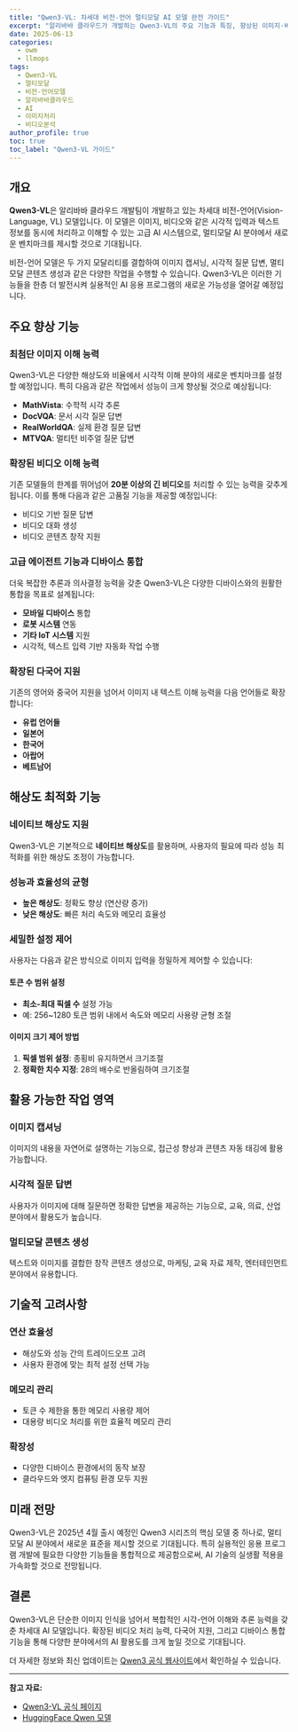```yaml
---
title: "Qwen3-VL: 차세대 비전-언어 멀티모달 AI 모델 완전 가이드"
excerpt: "알리바바 클라우드가 개발하는 Qwen3-VL의 주요 기능과 특징, 향상된 이미지·비디오 이해 능력과 다국어 지원에 대해 알아보세요."
date: 2025-06-13
categories: 
  - owm
  - llmops
tags: 
  - Qwen3-VL
  - 멀티모달
  - 비전-언어모델
  - 알리바바클라우드
  - AI
  - 이미지처리
  - 비디오분석
author_profile: true
toc: true
toc_label: "Qwen3-VL 가이드"
---
```


## 개요

**Qwen3-VL**은 알리바바 클라우드 개발팀이 개발하고 있는 차세대 비전-언어(Vision-Language, VL) 모델입니다. 이 모델은 이미지, 비디오와 같은 시각적 입력과 텍스트 정보를 동시에 처리하고 이해할 수 있는 고급 AI 시스템으로, 멀티모달 AI 분야에서 새로운 벤치마크를 제시할 것으로 기대됩니다.

비전-언어 모델은 두 가지 모달리티를 결합하여 이미지 캡셔닝, 시각적 질문 답변, 멀티모달 콘텐츠 생성과 같은 다양한 작업을 수행할 수 있습니다. Qwen3-VL은 이러한 기능들을 한층 더 발전시켜 실용적인 AI 응용 프로그램의 새로운 가능성을 열어갈 예정입니다.

## 주요 향상 기능

### 최첨단 이미지 이해 능력

Qwen3-VL은 다양한 해상도와 비율에서 시각적 이해 분야의 새로운 벤치마크를 설정할 예정입니다. 특히 다음과 같은 작업에서 성능이 크게 향상될 것으로 예상됩니다:

- **MathVista**: 수학적 시각 추론
- **DocVQA**: 문서 시각 질문 답변
- **RealWorldQA**: 실제 환경 질문 답변
- **MTVQA**: 멀티턴 비주얼 질문 답변

### 확장된 비디오 이해 능력

기존 모델들의 한계를 뛰어넘어 **20분 이상의 긴 비디오**를 처리할 수 있는 능력을 갖추게 됩니다. 이를 통해 다음과 같은 고품질 기능을 제공할 예정입니다:

- 비디오 기반 질문 답변
- 비디오 대화 생성
- 비디오 콘텐츠 창작 지원

### 고급 에이전트 기능과 디바이스 통합

더욱 복잡한 추론과 의사결정 능력을 갖춘 Qwen3-VL은 다양한 디바이스와의 원활한 통합을 목표로 설계됩니다:

- **모바일 디바이스** 통합
- **로봇 시스템** 연동
- **기타 IoT 시스템** 지원
- 시각적, 텍스트 입력 기반 자동화 작업 수행

### 확장된 다국어 지원

기존의 영어와 중국어 지원을 넘어서 이미지 내 텍스트 이해 능력을 다음 언어들로 확장합니다:

- **유럽 언어들**
- **일본어**
- **한국어**
- **아랍어**
- **베트남어**

## 해상도 최적화 기능

### 네이티브 해상도 지원

Qwen3-VL은 기본적으로 **네이티브 해상도**를 활용하며, 사용자의 필요에 따라 성능 최적화를 위한 해상도 조정이 가능합니다.

### 성능과 효율성의 균형

- **높은 해상도**: 정확도 향상 (연산량 증가)
- **낮은 해상도**: 빠른 처리 속도와 메모리 효율성

### 세밀한 설정 제어

사용자는 다음과 같은 방식으로 이미지 입력을 정밀하게 제어할 수 있습니다:

#### 토큰 수 범위 설정

- **최소-최대 픽셀 수** 설정 가능
- 예: 256~1280 토큰 범위 내에서 속도와 메모리 사용량 균형 조절

#### 이미지 크기 제어 방법

1. **픽셀 범위 설정**: 종횡비 유지하면서 크기조절
2. **정확한 치수 지정**: 28의 배수로 반올림하여 크기조절

## 활용 가능한 작업 영역

### 이미지 캡셔닝

이미지의 내용을 자연어로 설명하는 기능으로, 접근성 향상과 콘텐츠 자동 태깅에 활용 가능합니다.

### 시각적 질문 답변

사용자가 이미지에 대해 질문하면 정확한 답변을 제공하는 기능으로, 교육, 의료, 산업 분야에서 활용도가 높습니다.

### 멀티모달 콘텐츠 생성

텍스트와 이미지를 결합한 창작 콘텐츠 생성으로, 마케팅, 교육 자료 제작, 엔터테인먼트 분야에서 유용합니다.

## 기술적 고려사항

### 연산 효율성

- 해상도와 성능 간의 트레이드오프 고려
- 사용자 환경에 맞는 최적 설정 선택 가능

### 메모리 관리

- 토큰 수 제한을 통한 메모리 사용량 제어
- 대용량 비디오 처리를 위한 효율적 메모리 관리

### 확장성

- 다양한 디바이스 환경에서의 동작 보장
- 클라우드와 엣지 컴퓨팅 환경 모두 지원

## 미래 전망

Qwen3-VL은 2025년 4월 출시 예정인 Qwen3 시리즈의 핵심 모델 중 하나로, 멀티모달 AI 분야에서 새로운 표준을 제시할 것으로 기대됩니다. 특히 실용적인 응용 프로그램 개발에 필요한 다양한 기능들을 통합적으로 제공함으로써, AI 기술의 실생활 적용을 가속화할 것으로 전망됩니다.

## 결론

Qwen3-VL은 단순한 이미지 인식을 넘어서 복합적인 시각-언어 이해와 추론 능력을 갖춘 차세대 AI 모델입니다. 확장된 비디오 처리 능력, 다국어 지원, 그리고 디바이스 통합 기능을 통해 다양한 분야에서의 AI 활용도를 크게 높일 것으로 기대됩니다.

더 자세한 정보와 최신 업데이트는 [Qwen3 공식 웹사이트](https://qwen3.org/vl/)에서 확인하실 수 있습니다.

---

**참고 자료:**

- [Qwen3-VL 공식 페이지](https://qwen3.org/vl/)
- [HuggingFace Qwen 모델](https://huggingface.co/collections/Qwen)
